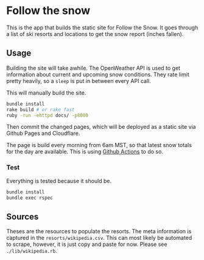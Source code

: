 # Follow the snow

This is the app that builds the static site for Follow the Snow. It goes through
a list of ski resorts and locations to get the snow report (inches fallen).

## Usage

Building the site will take awhile. The OpenWeather API is used to get
information about current and upcoming snow conditions. They rate limit pretty
heavily, so a `sleep` is put in between every API call.

This will manually build the site.

```bash
bundle install
rake build # or rake fast
ruby -run -ehttpd docs/ -p8000
```

Then commit the changed pages, which will be deployed as a static site via
Github Pages and Cloudflare.

The page is build every morning from 6am MST, so that latest snow totals for the
day are available. This is using
[Github Actions](https://github.com/jtarchie/followthesnow/blob/main/.github/workflows/build.yml)
to do so.

### Test

Everything is tested because it should be.

```bash
bundle install
bundle exec rspec
```

## Sources

Theses are the resources to populate the resorts. The meta information is
captured in the `resorts/wikipedia.csv`. This can most likely be automated to
scrape, however, it is just copy and paste for now. Please see
`./lib/wikipedia.rb`.
